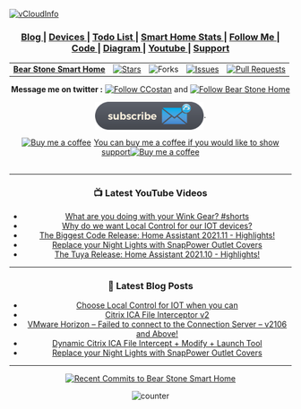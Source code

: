 <a href="https://www.vcloudinfo.com" title="vCloudInfo"><noscript><img alt="vCloudInfo" src="https://www.vcloudinfo.com/wp-content/uploads/2019/01/vCloud@4x.png" data-retina="https://www.vcloudinfo.com/wp-content/uploads/2019/01/vCloud@4x.png"/></a>

<p align="center">
<div align="center"><a name="menu"></a>
  <h3>
    <a href="https://www.vCloudInfo.com/tag/iot">
      Blog
    </a>
    <span> | </span>
    <a href="https://github.com/CCOSTAN/Home-AssistantConfig#devices">
      Devices
    </a>
    <span> | </span>
    <a href="https://github.com/CCOSTAN/Home-AssistantConfig/issues?q=is%3Aissue+is%3Aopen+sort%3Aupdated-desc">
      Todo List
    </a>
    <span> | </span>
    <a href="https://twitter.com/BearStoneHA">
      Smart Home Stats
    </a>
    <span> | </span>
    <a href="https://www.vcloudinfo.com/click-here">
      Follow Me
    </a>
    <span> | </span>
    <a href="https://github.com/CCOSTAN/Home-AssistantConfig/tree/master/config">
      Code
    </a>
    <span> | </span>
    <a href="https://github.com/CCOSTAN/Home-AssistantConfig#diagram">
      Diagram
    </a>    
    <span> | </span>
    <a href="https://youtube.com/vCloudInfo">
      Youtube
    </a>
    <span> | </span>
    <a href="https://amzn.to/2HXSx2M">
      Support
    </a>
  </h4>
<p align="center">  
  <table>
  <tbody>
    <tr>
	    <td><a href="https://github.com/CCOSTAN/Home-AssistantConfig"><b>Bear Stone Smart Home</b></a></td>
      <td><a href="https://github.com/CCOSTAN/Home-AssistantConfig/stargazers"><img alt="Stars" src="https://img.shields.io/github/stars/CCOSTAN/Home-AssistantConfig?style=flat-square&labelColor=343b41"/></a></td>
      <td><img alt="Forks" src="https://img.shields.io/github/forks/CCOSTAN/Home-AssistantConfig?style=flat-square&labelColor=343b41"/></td>
      <td><a href="https://github.com/CCOSTAN/Home-AssistantConfig/issues?q=is%3Aissue+is%3Aopen+sort%3Aupdated-desc"><img alt="Issues" src="https://img.shields.io/github/issues/CCOSTAN/Home-AssistantConfig?style=flat-square&labelColor=343b41"/></a></td>
      <td><a href="https://github.com/CCOSTAN/Home-AssistantConfig/pulls?q=is%3Apr"><img alt="Pull Requests" src="https://img.shields.io/github/issues-pr/CCOSTAN/Home-AssistantConfig?style=flat-square&labelColor=343b41"/></td>
    </tr>
	 </tbody>
</table>

**Message me on twitter :** [![Follow CCostan](https://img.shields.io/twitter/follow/CCostan)](https://www.twitter.com/ccostan) and [![Follow Bear Stone Home](https://img.shields.io/twitter/follow/BearStoneHA)](https://www.twitter.com/BearStoneHA)
<!-- Subscribe Section -->
<p align="center">
<a href="https://eepurl.com/dmXFYz"><img align="center" border="0" src="https://raw.githubusercontent.com/CCOSTAN/Home-AssistantConfig/master/config/www/custom_ui/floorplan/images/branding/email_link.png" height="50" ></a>.
<!-- Subscribe Section END-->
<p align="center">
<a target="_blank" href="https://www.buymeacoffee.com/vCloudInfo"><img src="https://www.buymeacoffee.com/assets/img/BMC-btn-logo.svg" alt="Buy me a coffee"><span style="margin-left:5px">You can buy me a coffee if you would like to show support</span></a><a target="_blank" href="https://www.buymeacoffee.com/vCloudInfo"><img src="https://www.buymeacoffee.com/assets/img/BMC-btn-logo.svg" alt="Buy me a coffee"></a>

<br />
<br />

---

### 📺 Latest YouTube Videos
<!-- YOUTUBE:START -->
- [What are you doing with your Wink Gear? #shorts](https://www.youtube.com/watch?v=1YoHutIrtNs)
- [Why do we want Local Control for our IOT devices?](https://www.youtube.com/watch?v=2j3iQTZXZyg)
- [The Biggest Code Release: Home Assistant 2021.11 - Highlights!](https://www.youtube.com/watch?v=UiA684DTtx8)
- [Replace your Night Lights with SnapPower Outlet Covers](https://www.youtube.com/watch?v=GDIo0SNhaFU)
- [The Tuya Release: Home Assistant 2021.10 - Highlights!](https://www.youtube.com/watch?v=UAkfbXcP4VU)
<!-- YOUTUBE:END -->

---

### 📕 Latest Blog Posts
<!-- BLOG-POST-LIST:START -->
- [Choose Local Control for IOT when you can](https://www.vcloudinfo.com/2021/11/choose-local-control-for-iot-when-you-can.html)
- [Citrix ICA File Interceptor v2](https://www.vcloudinfo.com/2021/11/citrix-ica-file-interceptor-v2.html)
- [VMware Horizon – Failed to connect to the Connection Server – v2106 and Above!](https://www.vcloudinfo.com/2021/10/vmware-horizon-failed-to-connect-to-the-connection-server-v2106-and-above.html)
- [Dynamic Citrix ICA File Intercept + Modify + Launch Tool](https://www.vcloudinfo.com/2021/10/dynamic-citrix-ica-file-intercept-modify-launch-tool.html)
- [Replace your Night Lights with SnapPower Outlet Covers](https://www.vcloudinfo.com/2021/10/replace-your-night-lights-with-snappower-outlet-covers.html)
<!-- BLOG-POST-LIST:END -->

---

<p align="center"><a align="center" target="_blank" href="https://github.com/CCOSTAN/Home-AssistantConfig#------bear-stone-smart-home-documentation"><img src="https://feeds.feedburner.com/RecentCommitsToBearStoneHA.1.gif" alt="Recent Commits to Bear Stone Smart Home" style="border:0"></a></p>

![counter](https://enrqt1c1amo9d75.m.pipedream.net)

